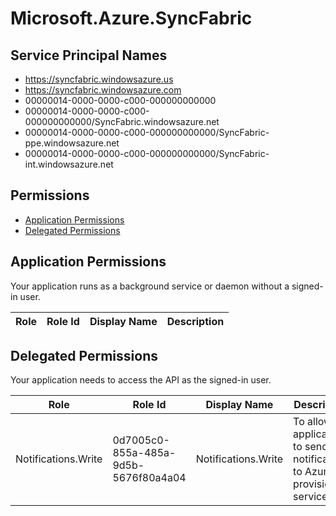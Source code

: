 # Microsoft.Azure.SyncFabric
## Service Principal Names
- https://syncfabric.windowsazure.us
- https://syncfabric.windowsazure.com
- 00000014-0000-0000-c000-000000000000
- 00000014-0000-0000-c000-000000000000/SyncFabric.windowsazure.net
- 00000014-0000-0000-c000-000000000000/SyncFabric-ppe.windowsazure.net
- 00000014-0000-0000-c000-000000000000/SyncFabric-int.windowsazure.net

 ## Permissions
- [Application Permissions](#application-permissions)
- [Delegated Permissions](#delegated-permissions)

## Application Permissions
Your application runs as a background service or daemon without a signed-in user.

| Role | Role Id | Display Name | Description |
|---|---|---|---|

## Delegated Permissions
Your application needs to access the API as the signed-in user. 

| Role | Role Id | Display Name | Description |
|---|---|---|---|
| Notifications.Write | 0d7005c0-855a-485a-9d5b-5676f80a4a04 | Notifications.Write | To allow application to send notifications to Azure AD provisioning service |


